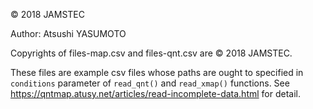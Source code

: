 © 2018 JAMSTEC

Author: Atsushi YASUMOTO

Copyrights of files-map.csv and files-qnt.csv are © 2018 JAMSTEC.

These files are example csv files whose paths are ought to specified in
`conditions` parameter of `read_qnt()` and `read_xmap()` functions.
See https://qntmap.atusy.net/articles/read-incomplete-data.html for detail.
